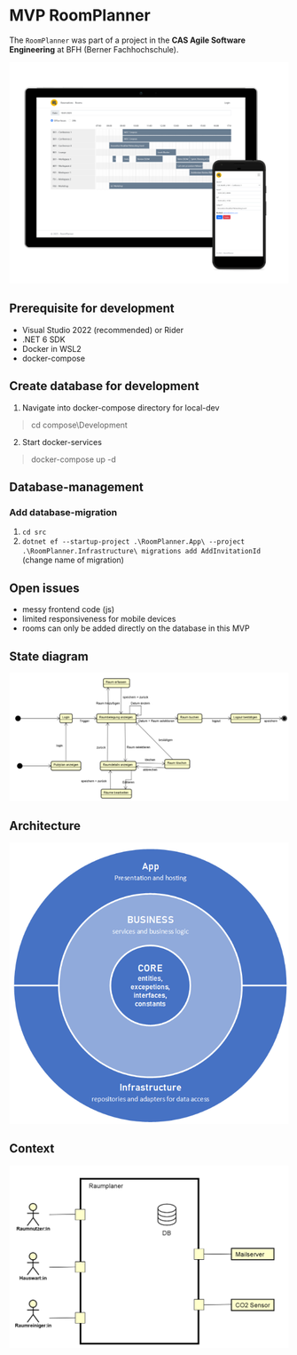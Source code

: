 # MVP RoomPlanner
The `RoomPlanner` was part of a project in the **CAS Agile Software Engineering** at BFH (Berner Fachhochschule).  

![RoomPlanner Mockups](img/RoomPlanner.png)

## Prerequisite for development
- Visual Studio 2022 (recommended) or Rider
- .NET 6 SDK
- Docker in WSL2
- docker-compose

## Create database for development
1. Navigate into docker-compose directory for local-dev  
> cd compose\Development

2. Start docker-services
> docker-compose up -d

## Database-management
### Add database-migration
1. `cd src`
2. `dotnet ef --startup-project .\RoomPlanner.App\ --project .\RoomPlanner.Infrastructure\ migrations add AddInvitationId` (change name of migration)

## Open issues
- messy frontend code (js)
- limited responsiveness for mobile devices
- rooms can only be added directly on the database in this MVP

## State diagram
![State diagram](img/StateDiagram.png)

## Architecture
![Layered architecture](img/LayeredArchitecture.png)

## Context
![Context diagram](img/ContextualDiagram.png)
